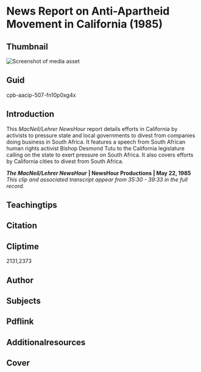 # News Report on Anti-Apartheid Movement in California (1985)



## Thumbnail

![Screenshot of media asset](https://s3.amazonaws.com/americanarchive.org/thumbnail/cpb-aacip-507-fn10p0xg4x.jpg "Screenshot media asset")


## Guid
cpb-aacip-507-fn10p0xg4x

## Introduction

This _MacNeil/Lehrer NewsHour_ report details efforts in California by activists to pressure state and local governments to divest from companies doing business in South Africa. It features a speech from South African human rights activist Bishop Desmond Tutu to the California legislature calling on the state to exert pressure on South Africa. It also covers efforts by California cities to divest from South Africa. 


<b>_The MacNeil/Lehrer NewsHour_</b>
<b>| NewsHour Productions | May 22, 1985</b>
<i>This clip and associated transcript appear from 35:30 - 39:33 in the full record.</i>

## Teachingtips

## Citation

## Cliptime

2131,2373
## Author
## Subjects
## Pdflink
## Additionalresources
## Cover